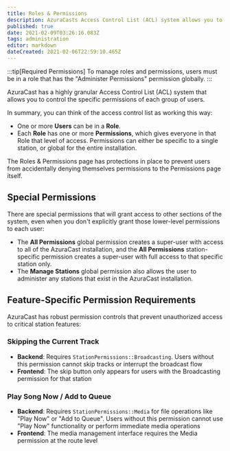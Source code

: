 ```yaml
---
title: Roles & Permissions
description: AzuraCasts Access Control List (ACL) system allows you to control the specific permissions of each group of users
published: true
date: 2021-02-09T03:26:16.083Z
tags: administration
editor: markdown
dateCreated: 2021-02-06T22:59:10.465Z
---
```


:::tip[Required Permissions]
To manage roles and permissions, users must be in a role that has the "Administer Permissions" permission globally.
:::

AzuraCast has a highly granular Access Control List (ACL) system that allows you to control the specific permissions of each group of users.

In summary, you can think of the access control list as working this way:

- One or more **Users** can be in a **Role**.
- Each **Role** has one or more **Permissions**, which gives everyone in that Role that level of access. Permissions can either be specific to a single station, or global for the entire installation.

The Roles & Permissions page has protections in place to prevent users from accidentally denying themselves permissions to the Permissions page itself.

## Special Permissions

There are special permissions that will grant access to other sections of the system, even when you don't explicitly grant those lower-level permissions to each user:

- The **All Permissions** global permission creates a super-user with access to all of the AzuraCast installation, and the **All Permissions** station-specific permission creates a super-user with full access to that specific station only.
- The **Manage Stations** global permission also allows the user to administer any stations that exist in the AzuraCast installation.

## Feature-Specific Permission Requirements

AzuraCast has robust permission controls that prevent unauthorized access to critical station features:

### Skipping the Current Track

- **Backend**: Requires `StationPermissions::Broadcasting`. Users without this permission cannot skip tracks or interrupt the broadcast flow
- **Frontend**: The skip button only appears for users with the Broadcasting permission for that station

### Play Song Now / Add to Queue

- **Backend**: Requires `StationPermissions::Media` for file operations like "Play Now" or "Add to Queue". Users without this permission cannot use "Play Now" functionality or perform immediate media operations
- **Frontend**: The media management interface requires the Media permission at the route level
